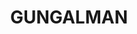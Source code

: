 ---
lastmod: '2025-04-06T06:05:20+00:00'
latitude: -30.50717876
layout: suburb
longitude: 147.9905755
postcode: '2829'
state: NSW
title: GUNGALMAN
url: /nsw/gungalman/
---